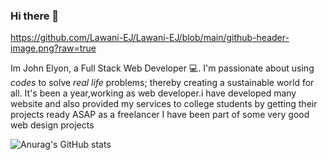 ### Hi there 👋

https://github.com/Lawani-EJ/Lawani-EJ/blob/main/github-header-image.png?raw=true

Im John Elyon, a Full Stack Web Developer 💻.
I'm passionate about using *codes* to solve *real life* problems; thereby creating a sustainable world for all.
It's been a year,working as web developer.i have developed many website and also provided my services to college students by getting their projects ready ASAP as a freelancer I have been part of some very good web design projects

![Anurag's GitHub stats](https://github-readme-stats.vercel.app/api?username=Lawani-EJ&show=reviews)


